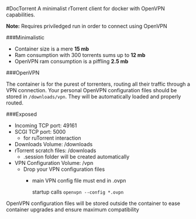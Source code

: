 #DocTorrent
A minimalist rTorrent client for docker with OpenVPN capabilities.

**Note:** Requires priviledged run in order to connect using OpenVPN

###Minimalistic

* Container size is a mere **15 mb**
* Ram consumption with 300 torrents sums up to **12 mb**
* OpenVPN ram consumption is a piffling **2.5 mb**


###OpenVPN

The container is for the purest of torrenters, routing all their traffic through a VPN connection. Your personal OpenVPN configuration files should be stored in `/downloads/vpn`. They will be automatically loaded and properly routed.

###Exposed
* Incoming TCP port: 49161
* SCGI TCP port: 5000
    * for ruTorrent interaction
* Downloads Volume: /downloads
* rTorrent scratch files: /downloads
    * .session folder will be created automatically
* VPN Configuration Volume: /vpn
    * Drop your VPN configuration files
      * main VPN config file must end in .ovpn
      
        startup calls `openvpn --config *.ovpn`


OpenVPN configuration files will be stored outside the container to ease container upgrades and ensure maximum compatibility